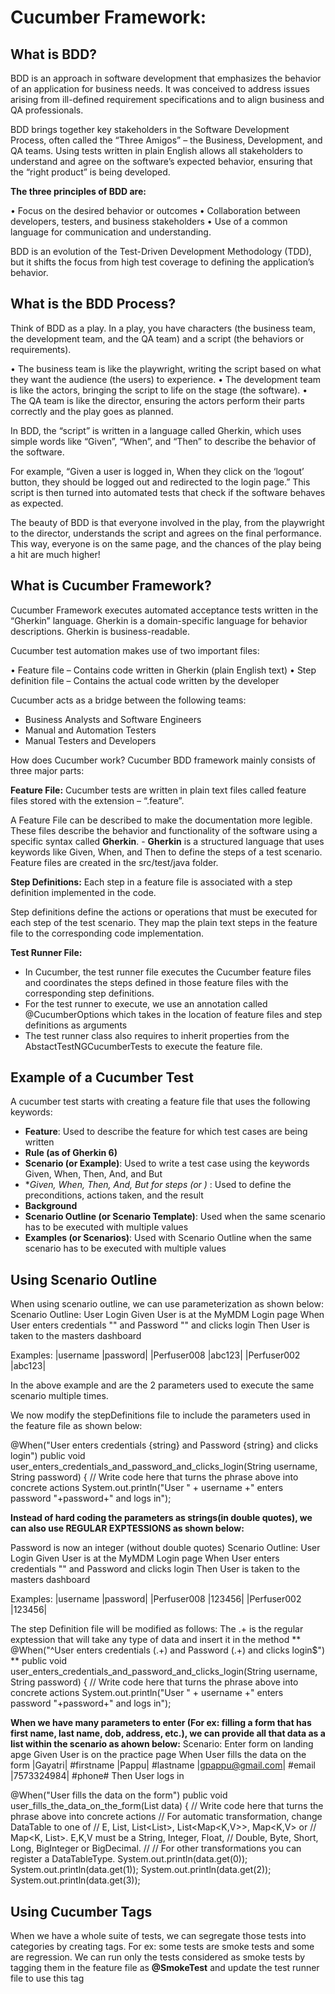 ﻿# Cucumber Framework: 

## What is BDD?

BDD is an approach in software development that emphasizes the behavior of an application for business needs. It was conceived to address issues arising from ill-defined requirement specifications and to align business and QA professionals. 

BDD brings together key stakeholders in the Software Development Process, often called the “Three Amigos” – the Business, Development, and QA teams. Using tests written in plain English allows all stakeholders to understand and agree on the software’s expected behavior, ensuring that the “right product” is being developed.

**The three principles of BDD are:**

• Focus on the desired behavior or outcomes
• Collaboration between developers, testers, and business stakeholders
• Use of a common language for communication and understanding.

BDD is an evolution of the Test-Driven Development Methodology (TDD), but it shifts the focus from high test coverage to defining the application’s behavior.

## What is the BDD Process?

Think of BDD as a play. In a play, you have characters (the business team, the development team, and the QA team) and a script (the behaviors or requirements). 

• The business team is like the playwright, writing the script based on what they want the audience (the users) to experience.
• The development team is like the actors, bringing the script to life on the stage (the software).
• The QA team is like the director, ensuring the actors perform their parts correctly and the play goes as planned.

In BDD, the “script” is written in a language called Gherkin, which uses simple words like “Given”, “When”, and “Then” to describe the behavior of the software. 

For example, “Given a user is logged in, When they click on the ‘logout’ button, they should be logged out and redirected to the login page.” This script is then turned into automated tests that check if the software behaves as expected.

The beauty of BDD is that everyone involved in the play, from the playwright to the director, understands the script and agrees on the final performance. This way, everyone is on the same page, and the chances of the play being a hit are much higher!

## What is Cucumber Framework?

Cucumber Framework executes automated acceptance tests written in the “Gherkin” language. Gherkin is a domain-specific language for behavior descriptions. Gherkin is business-readable.

Cucumber test automation makes use of two important files:

• Feature file – Contains code written in Gherkin (plain English text)
• Step definition file – Contains the actual code written by the developer

Cucumber acts as a bridge between the following teams:

* Business Analysts and Software Engineers
* Manual and Automation Testers
* Manual Testers and Developers

How does Cucumber work?
Cucumber BDD framework mainly consists of three major parts:

**Feature File:**
Cucumber tests are written in plain text files called feature files stored with the extension – “.feature”. 

A Feature File can be described to make the documentation more legible.
These files describe the behavior and functionality of the software using a specific syntax called **Gherkin**.
    - **Gherkin** is a structured language that uses keywords like Given, When, and Then to define the steps of a test scenario.
Feature files are created in the src/test/java folder. 

**Step Definitions:**
Each step in a feature file is associated with a step definition implemented in the code. 

Step definitions define the actions or operations that must be executed for each step of the test scenario.
They map the plain text steps in the feature file to the corresponding code implementation.

**Test Runner File:** 

* In Cucumber, the test runner file executes the Cucumber feature files and coordinates the steps defined in those feature files with the corresponding step definitions.
* For the test runner to execute, we use an annotation called @CucumberOptions which takes in the location of feature files and step definitions as arguments
* The test runner class also requires to inherit properties from the AbstactTestNGCucumberTests to execute the feature file.

## Example of a Cucumber Test

A cucumber test starts with creating a feature file that uses the following keywords:

* **Feature**: Used to describe the feature for which test cases are being written
* **Rule (as of Gherkin 6)**
* **Scenario (or Example)**: Used to write a test case using the keywords Given, When, Then, And, and But
* **Given, When, Then, And, But for steps (or *)** : Used to define the preconditions, actions taken, and the result
* **Background**
* **Scenario Outline (or Scenario Template)**: Used when the same scenario has to be executed with multiple values 
* **Examples (or Scenarios)**: Used with Scenario Outline when the same scenario has to be executed with multiple values 

## Using Scenario Outline

When using scenario outline, we can use parameterization as shown below:
Scenario Outline: User Login
   Given User is at the MyMDM Login page
   When User enters credentials "<username>" and Password "<password>" and clicks login
   Then User is taken to the masters dashboard

   Examples:
   |username |password|
   |Perfuser008 |abc123|
   |Perfuser002 |abc123|

In the above example <username> and <password> are the 2 parameters used to execute the same scenario multiple times.

We now modify the stepDefinitions file to include the parameters used in the feature file as shown below:

@When("User enters credentials {string} and Password {string} and clicks login")
	public void user_enters_credentials_and_password_and_clicks_login(String username, String password) {
	    // Write code here that turns the phrase above into concrete actions
	    System.out.println("User " + username +" enters password "+password+" and logs in");

   

**Instead of hard coding the parameters as strings(in double quotes), we can also use REGULAR EXPTESSIONS as shown below:**

Password is now an integer (without double quotes)
Scenario Outline: User Login
   Given User is at the MyMDM Login page
   When User enters credentials "<username>" and Password <password> and clicks login
   Then User is taken to the masters dashboard

   Examples:
   |username |password|
   |Perfuser008 |123456|
   |Perfuser002 |123456|

The step Definition file will be modified as follows:
The .+ is the regular exptession that will take any type of data and insert it in the method
** @When("^User enters credentials (.+) and Password (.+) and clicks login$") **
    public void user_enters_credentials_and_password_and_clicks_login(String username, String password) {
        // Write code here that turns the phrase above into concrete actions
        System.out.println("User " + username +" enters password "+password+" and logs in");

   

**When we have many parameters to enter (For ex: filling a form that has first name, last name, dob, address, etc.), we can provide all that data as a list within the scenario as ahown below:**
 Scenario: Enter form on landing apge
    Given User is on the practice page
    When User fills the data on the form
    |Gayatri| #firstname
    |Pappu| #lastname
    |gpappu@gmail.com| #email
    |7573324984| #phone#
    Then User logs in

@When("User fills the data on the form")
    public void user_fills_the_data_on_the_form(List<String> data) {
        // Write code here that turns the phrase above into concrete actions
        // For automatic transformation, change DataTable to one of
        // E, List<E>, List<List<E>>, List<Map<K,V>>, Map<K,V> or
        // Map<K, List<V>>. E,K,V must be a String, Integer, Float,
        // Double, Byte, Short, Long, BigInteger or BigDecimal.
        //
        // For other transformations you can register a DataTableType.
        System.out.println(data.get(0));
        System.out.println(data.get(1));
        System.out.println(data.get(2));
        System.out.println(data.get(3));

## Using Cucumber Tags
When we have a whole suite of tests, we can segregate those tests into categories by creating tags. For ex: some tests are smoke tests and some are regression. 
We can run only the tests considered as smoke tests by tagging them in the feature file as **@SmokeTest** and update the test runner file to use this tag 


